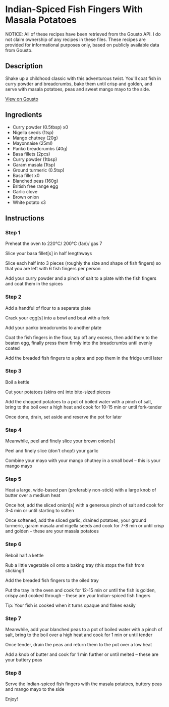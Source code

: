 # Indian-Spiced Fish Fingers With Masala Potatoes 

NOTICE: All of these recipes have been retrieved from the Gousto API. I do not claim ownership of any recipes in these files. These recipes are provided for informational purposes only, based on publicly available data from Gousto.

## Description

Shake up a childhood classic with this adventurous twist. You'll coat fish in curry powder and breadcrumbs, bake them until crisp and golden, and serve with masala potatoes, peas and sweet mango mayo to the side.

[View on Gousto](https://www.gousto.co.uk/recipes/cookbook/indian-spiced-fish-fingers-mango-mayo)

## Ingredients

- Curry powder (0.5tbsp) x0
- Nigella seeds (1tsp)
- Mango chutney (20g)
- Mayonnaise (25ml)
- Panko breadcrumbs (40g)
- Basa fillets (2pcs)
- Curry powder (1tbsp)
- Garam masala (1tsp)
- Ground turmeric (0.5tsp)
- Basa fillet x0
- Blanched peas (160g)
- British free range egg
- Garlic clove
- Brown onion
- White potato x3

## Instructions


### Step 1

Preheat the oven to 220°C/ 200°C (fan)/ gas 7

Slice your basa fillet[s] in half lengthways

Slice each half into 3 pieces (roughly the size and shape of fish fingers) so that you are left with 6 fish fingers per person

Add your curry powder and a pinch of salt to a plate with the fish fingers and coat them in the spices


### Step 2

Add a handful of flour to a separate plate

Crack your egg[s] into a bowl and beat with a fork

Add your panko breadcrumbs to another plate

Coat the fish fingers in the flour, tap off any excess, then add them to the beaten egg, finally press them firmly into the breadcrumbs until evenly coated

Add the breaded fish fingers to a plate and pop them in the fridge until later


### Step 3

Boil a kettle

Cut your potatoes (skins on) into bite-sized pieces

Add the chopped potatoes to a pot of boiled water with a pinch of salt, bring to the boil over a high heat and cook for 10-15 min or until fork-tender

Once done, drain, set aside and reserve the pot for later


### Step 4

Meanwhile, peel and finely slice your brown onion[s]

Peel and finely slice (don't chop!) your garlic

Combine your mayo with your mango chutney in a small bowl – this is your mango mayo


### Step 5

Heat a large, wide-based pan (preferably non-stick) with a large knob of butter over a medium heat

Once hot, add the sliced onion[s] with a generous pinch of salt and cook for 3-4 min or until starting to soften

Once softened, add the sliced garlic, drained potatoes, your ground turmeric, garam masala and nigella seeds and cook for 7-8 min or until crisp and golden – these are your masala potatoes


### Step 6

Reboil half a kettle

Rub a little vegetable oil onto a baking tray (this stops the fish from sticking!)

Add the breaded fish fingers to the oiled tray

Put the tray in the oven and cook for 12-15 min or until the fish is golden, crispy and cooked through – these are your Indian-spiced fish fingers

Tip: Your fish is cooked when it turns opaque and flakes easily


### Step 7

Meanwhile, add your blanched peas to a pot of boiled water with a pinch of salt, bring to the boil over a high heat and cook for 1 min or until tender

Once tender, drain the peas and return them to the pot over a low heat

Add a knob of butter and cook for 1 min further or until melted – these are your buttery peas

### Step 8

Serve the Indian-spiced fish fingers with the masala potatoes, buttery peas and mango mayo to the side

Enjoy!

